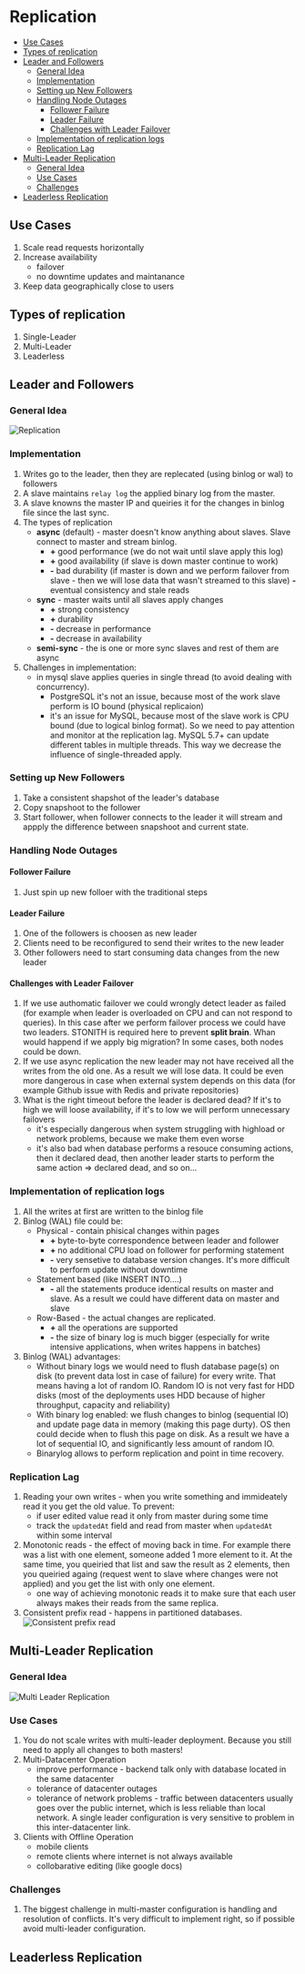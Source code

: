 # Replication

* [Use Cases](#use-cases)
* [Types of replication](#types-of-replication)
* [Leader and Followers](#leader-and-followers)
  + [General Idea](#general-idea)
  + [Implementation](#implementation)
  + [Setting up New Followers](#setting-up-new-followers)
  + [Handling Node Outages](#handling-node-outages)
    - [Follower Failure](#follower-failure)
    - [Leader Failure](#leader-failure)
    - [Challenges with Leader Failover](#challenges-with-leader-failover)
  + [Implementation of replication logs](#implementation-of-replication-logs)
  + [Replication Lag](#replication-lag)
* [Multi-Leader Replication](#multi-leader-replication)
  + [General Idea](#general-idea-1)
  + [Use Cases](#use-cases-1)
  + [Challenges](#challenges)
* [Leaderless Replication](#leaderless-replication)

## Use Cases
1. Scale read requests horizontally
1. Increase availability
    * failover
    * no downtime updates and maintanance
1. Keep data geographically close to users

## Types of replication
1. Single-Leader
1. Multi-Leader
1. Leaderless

## Leader and Followers
### General Idea

![Replication](./img/master-slave-replication.jpg)

### Implementation
1. Writes go to the leader, then they are replecated (using binlog or wal) to followers
1. A slave maintains `relay log` the applied binary log from the master.
1. A slave knowns the master IP and queiries it for the changes in binlog file since the last sync.
1. The types of replication
    * **async** (default) - master doesn't know anything about slaves. Slave connect to master and stream binlog.
        * **+** good performance (we do not wait until slave apply this log)
        * **+** good availability (if slave is down master continue to work)
        * **-** bad durability (if master is down and we perform failover from slave - then we will lose data that wasn't streamed to this slave)
        **-** eventual consistency and stale reads
    * **sync** - master waits until all slaves apply changes
        * **+** strong consistency
        * **+** durability
        * **-** decrease in performance
        * **-** decrease in availability
    * **semi-sync** - the is one or more sync slaves and rest of them are async
1. Challenges in implementation:
    * in mysql slave applies queries in single thread (to avoid dealing with concurrency).
        * PostgreSQL it's not an issue, because most of the work slave perform is IO bound (physical replicaion)
        * it's an issue for MySQL, because most of the slave work is CPU bound (due to logical binlog format). So we need to pay attention and monitor at the replication lag. MySQL 5.7+ can update different tables in multiple threads. This way we decrease the influence of single-threaded apply.

### Setting up New Followers
1. Take a consistent shapshot of the leader's database
1. Copy snapshoot to the follower
1. Start follower, when follower connects to the leader it will stream and appply the difference between snapshoot and current state.

### Handling Node Outages
#### Follower Failure
1. Just spin up new folloer with the traditional steps

#### Leader Failure
1. One of the followers is choosen as new leader
1. Clients need to be reconfigured to send their writes to the new leader
1. Other followers need to start consuming data changes from the new leader


#### Challenges with Leader Failover
1. If we use authomatic failover we could wrongly detect leader as failed (for example when leader is overloaded on CPU and can not respond to queries). In this case after we perform failover process we could have two leaders. STONITH is required here to prevent **split brain**. Whan would happend if we apply big migration? In some cases, both nodes could be down.
1. If we use async replication the new leader may not have received all the writes from the old one. As a result we will lose data. It could be even more dangerous in case when external system depends on this data (for example Github issue with Redis and private repositories)
1. What is the right timeout before the leader is declared dead? If it's to high we will loose availability, if it's to low we will perform unnecessary failovers
    * it's especially dangerous when system struggling with highload or network problems, because we make them even worse
    * it's also bad when database performs a resouce consuming actions, then it declared dead, then another leader starts to perform the same action => declared dead, and so on...

### Implementation of replication logs
1. All the writes at first are written to the binlog file
1. Binlog (WAL) file could be:
    * Physical - contain phisical changes within pages
        * **+** byte-to-byte correspondence between leader and follower
        * **+** no additional CPU load on follower for performing statement
        * **-** very sensetive to database version changes. It's more difficult to perform update without downtime
    * Statement based (like INSERT INTO....)
        * **-** all the statements produce identical results on master and slave. As a result we could have different data on master and slave
    * Row-Based - the actual changes are replicated.
        * **+** all the operations are supported
        * **-** the size of binary log is much bigger (especially for write intensive applications, when writes happens in batches)
1. Binlog (WAL) advantages:
    * Without binary logs we would need to flush database page(s) on disk (to prevent data lost in case of failure) for every write. That means having a lot of random IO. Random IO is not very fast for HDD disks (most of the deployments uses HDD because of higher throughput, capacity and reliability)
    * With binary log enabled: we flush changes to binlog (sequential IO) and update page data in memory (making this page durty). OS then could decide when to flush this page on disk. As a result we have a lot of sequential IO, and significantly less amount of random IO.
    * Binarylog allows to perform replication and point in time recovery.


### Replication Lag
1. Reading your own writes - when you write something and immideately read it you get the old value. To prevent:
    * if user edited value read it only from master during some time
    * track the `updatedAt` field and read from master when `updatedAt` within some interval
1. Monotonic reads - the effect of moving back in time. For example there was a list with one element, someone added 1 more element to it. At the same time, you queiried that list and saw the result as 2 elements, then you queiried againg (request went to slave where changes were not applied) and you get the list with only one element.
    * one way of achieving monotonic reads it to make sure that each user always makes their reads from the same replica.
1. Consistent prefix read - happens in partitioned databases.
    ![Consistent prefix read](./img/consistent-prefix-read.png)


## Multi-Leader Replication
### General Idea
![Multi Leader Replication](./img/multi-leader-replication.png)

### Use Cases
1. You do not scale writes with multi-leader deployment. Because you still need to apply all changes to both masters!
1. Multi-Datacenter Operation
    * improve performance - backend talk only with database located in the same datacenter
    * tolerance of datacenter outages
    * tolerance of network problems - traffic between datacenters usually goes over the public internet, which is less reliable than local network. A single leader configuration is very sensitive to problem in this inter-datacenter link.
1. Clients with Offline Operation
    * mobile clients
    * remote clients where internet is not always available
    * collobarative editing (like google docs)

### Challenges
1. The biggest challenge in multi-master configuration is handling and resolution of conflicts. It's very difficult to implement right, so if possible avoid multi-leader configuration.


## Leaderless Replication

